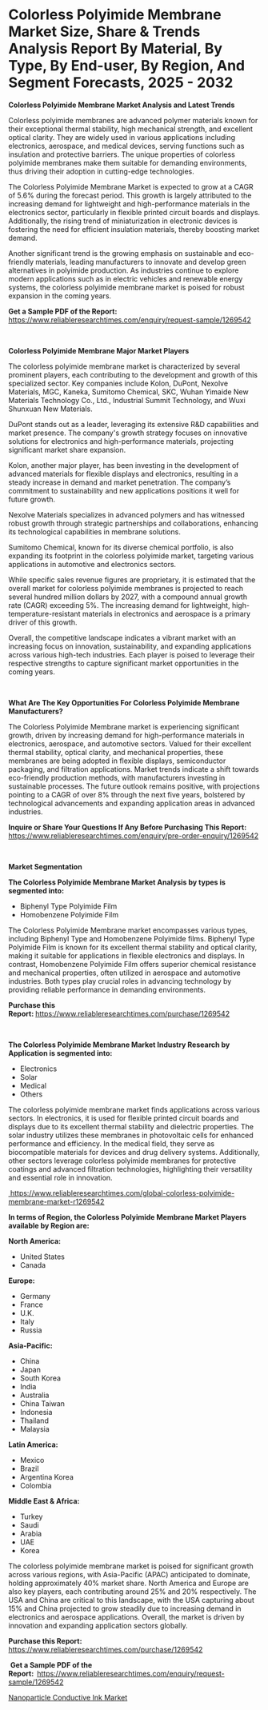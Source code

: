 <p><h1>Colorless Polyimide Membrane Market Size, Share & Trends Analysis Report By Material, By Type, By End-user, By Region, And Segment Forecasts, 2025 - 2032</h1></p><p><strong>Colorless Polyimide Membrane Market Analysis and Latest Trends</strong></p>
<p><p>Colorless polyimide membranes are advanced polymer materials known for their exceptional thermal stability, high mechanical strength, and excellent optical clarity. They are widely used in various applications including electronics, aerospace, and medical devices, serving functions such as insulation and protective barriers. The unique properties of colorless polyimide membranes make them suitable for demanding environments, thus driving their adoption in cutting-edge technologies.</p><p>The Colorless Polyimide Membrane Market is expected to grow at a CAGR of 5.6% during the forecast period. This growth is largely attributed to the increasing demand for lightweight and high-performance materials in the electronics sector, particularly in flexible printed circuit boards and displays. Additionally, the rising trend of miniaturization in electronic devices is fostering the need for efficient insulation materials, thereby boosting market demand. </p><p>Another significant trend is the growing emphasis on sustainable and eco-friendly materials, leading manufacturers to innovate and develop green alternatives in polyimide production. As industries continue to explore modern applications such as in electric vehicles and renewable energy systems, the colorless polyimide membrane market is poised for robust expansion in the coming years.</p></p>
<p><strong>Get a Sample PDF of the Report:&nbsp;</strong> <a href="https://www.reliableresearchtimes.com/enquiry/request-sample/1269542?utm_campaign=2464&utm_medium=2&utm_source=Github&utm_content=ia&utm_term=24032025&utm_id=colorless-polyimide-membrane">https://www.reliableresearchtimes.com/enquiry/request-sample/1269542</a></p>
<p>&nbsp;</p>
<p><strong>Colorless Polyimide Membrane Major Market Players</strong></p>
<p><p>The colorless polyimide membrane market is characterized by several prominent players, each contributing to the development and growth of this specialized sector. Key companies include Kolon, DuPont, Nexolve Materials, MGC, Kaneka, Sumitomo Chemical, SKC, Wuhan Yimaide New Materials Technology Co., Ltd., Industrial Summit Technology, and Wuxi Shunxuan New Materials.</p><p>DuPont stands out as a leader, leveraging its extensive R&D capabilities and market presence. The company's growth strategy focuses on innovative solutions for electronics and high-performance materials, projecting significant market share expansion.</p><p>Kolon, another major player, has been investing in the development of advanced materials for flexible displays and electronics, resulting in a steady increase in demand and market penetration. The company’s commitment to sustainability and new applications positions it well for future growth.</p><p>Nexolve Materials specializes in advanced polymers and has witnessed robust growth through strategic partnerships and collaborations, enhancing its technological capabilities in membrane solutions.</p><p>Sumitomo Chemical, known for its diverse chemical portfolio, is also expanding its footprint in the colorless polyimide market, targeting various applications in automotive and electronics sectors.</p><p>While specific sales revenue figures are proprietary, it is estimated that the overall market for colorless polyimide membranes is projected to reach several hundred million dollars by 2027, with a compound annual growth rate (CAGR) exceeding 5%. The increasing demand for lightweight, high-temperature-resistant materials in electronics and aerospace is a primary driver of this growth.</p><p>Overall, the competitive landscape indicates a vibrant market with an increasing focus on innovation, sustainability, and expanding applications across various high-tech industries. Each player is poised to leverage their respective strengths to capture significant market opportunities in the coming years.</p></p>
<p>&nbsp;</p>
<p><strong>What Are The Key Opportunities For Colorless Polyimide Membrane Manufacturers?</strong></p>
<p><p>The Colorless Polyimide Membrane market is experiencing significant growth, driven by increasing demand for high-performance materials in electronics, aerospace, and automotive sectors. Valued for their excellent thermal stability, optical clarity, and mechanical properties, these membranes are being adopted in flexible displays, semiconductor packaging, and filtration applications. Market trends indicate a shift towards eco-friendly production methods, with manufacturers investing in sustainable processes. The future outlook remains positive, with projections pointing to a CAGR of over 8% through the next five years, bolstered by technological advancements and expanding application areas in advanced industries.</p></p>
<p><strong>Inquire or Share Your Questions If Any Before Purchasing This Report:</strong> <a href="https://www.reliableresearchtimes.com/enquiry/pre-order-enquiry/1269542?utm_campaign=2464&utm_medium=2&utm_source=Github&utm_content=ia&utm_term=24032025&utm_id=colorless-polyimide-membrane">https://www.reliableresearchtimes.com/enquiry/pre-order-enquiry/1269542</a></p>
<p>&nbsp;</p>
<p><strong>Market Segmentation</strong></p>
<p><strong>The Colorless Polyimide Membrane Market Analysis by types is segmented into:</strong></p>
<p><ul><li>Biphenyl Type Polyimide Film</li><li>Homobenzene Polyimide Film</li></ul></p>
<p><p>The Colorless Polyimide Membrane market encompasses various types, including Biphenyl Type and Homobenzene Polyimide films. Biphenyl Type Polyimide Film is known for its excellent thermal stability and optical clarity, making it suitable for applications in flexible electronics and displays. In contrast, Homobenzene Polyimide Film offers superior chemical resistance and mechanical properties, often utilized in aerospace and automotive industries. Both types play crucial roles in advancing technology by providing reliable performance in demanding environments.</p></p>
<p><strong>Purchase this Report:&nbsp;</strong><a href="https://www.reliableresearchtimes.com/purchase/1269542?utm_campaign=2464&utm_medium=2&utm_source=Github&utm_content=ia&utm_term=24032025&utm_id=colorless-polyimide-membrane">https://www.reliableresearchtimes.com/purchase/1269542</a></p>
<p>&nbsp;</p>
<p><strong>The Colorless Polyimide Membrane Market Industry Research by Application is segmented into:</strong></p>
<p><ul><li>Electronics</li><li>Solar</li><li>Medical</li><li>Others</li></ul></p>
<p><p>The colorless polyimide membrane market finds applications across various sectors. In electronics, it is used for flexible printed circuit boards and displays due to its excellent thermal stability and dielectric properties. The solar industry utilizes these membranes in photovoltaic cells for enhanced performance and efficiency. In the medical field, they serve as biocompatible materials for devices and drug delivery systems. Additionally, other sectors leverage colorless polyimide membranes for protective coatings and advanced filtration technologies, highlighting their versatility and essential role in innovation.</p></p>
<p><a href="https://www.reliableresearchtimes.com/global-colorless-polyimide-membrane-market-r1269542?utm_campaign=2464&utm_medium=2&utm_source=Github&utm_content=ia&utm_term=24032025&utm_id=colorless-polyimide-membrane">&nbsp;https://www.reliableresearchtimes.com/global-colorless-polyimide-membrane-market-r1269542</a></p>
<p><strong>In terms of Region, the Colorless Polyimide Membrane Market Players available by Region are:</strong></p>
<p>
    <p> <strong> North America: </strong>
        <ul>
            <li>United States</li>
            <li>Canada</li>
        </ul>
        </p> 
    <p> <strong> Europe: </strong>
        <ul>
            <li>Germany</li>
            <li>France</li>
            <li>U.K.</li>
            <li>Italy</li>
            <li>Russia</li>
        </ul>
        </p> 
    <p> <strong> Asia-Pacific: </strong>
        <ul>
            <li>China</li>
            <li>Japan</li>
            <li>South Korea</li>
            <li>India</li>
            <li>Australia</li>
            <li>China Taiwan</li>
            <li>Indonesia</li>
            <li>Thailand</li>
            <li>Malaysia</li>
        </ul>
        </p> 
    <p> <strong> Latin America: </strong>
        <ul>
            <li>Mexico</li>
            <li>Brazil</li>
            <li>Argentina Korea</li>
            <li>Colombia</li>
        </ul>
        </p> 
    <p> <strong> Middle East & Africa: </strong>
        <ul>
            <li>Turkey</li>
            <li>Saudi</li>
            <li>Arabia</li>
            <li>UAE</li>
            <li>Korea</li>
        </ul>
    </p>
    </p>
<p><p>The colorless polyimide membrane market is poised for significant growth across various regions, with Asia-Pacific (APAC) anticipated to dominate, holding approximately 40% market share. North America and Europe are also key players, each contributing around 25% and 20% respectively. The USA and China are critical to this landscape, with the USA capturing about 15% and China projected to grow steadily due to increasing demand in electronics and aerospace applications. Overall, the market is driven by innovation and expanding application sectors globally.</p></p>
<p><strong>Purchase this Report: </strong><a href="https://www.reliableresearchtimes.com/purchase/1269542?utm_campaign=2464&utm_medium=2&utm_source=Github&utm_content=ia&utm_term=24032025&utm_id=colorless-polyimide-membrane">https://www.reliableresearchtimes.com/purchase/1269542</a></p>
<p>&nbsp;<strong>Get a Sample PDF of the Report:&nbsp;&nbsp;</strong><a href="https://www.reliableresearchtimes.com/enquiry/request-sample/1269542?utm_campaign=2464&utm_medium=2&utm_source=Github&utm_content=ia&utm_term=24032025&utm_id=colorless-polyimide-membrane">https://www.reliableresearchtimes.com/enquiry/request-sample/1269542</a></p>
<p><strong></strong></p>
<p><p><a href="https://github.com/chungwimbu4/Market-Research-Report-List-1/blob/main/nanoparticle-conductive-ink-market.md?utm_campaign=2464&utm_medium=2&utm_source=Github&utm_content=ia&utm_term=24032025&utm_id=colorless-polyimide-membrane">Nanoparticle Conductive Ink Market</a></p></p>